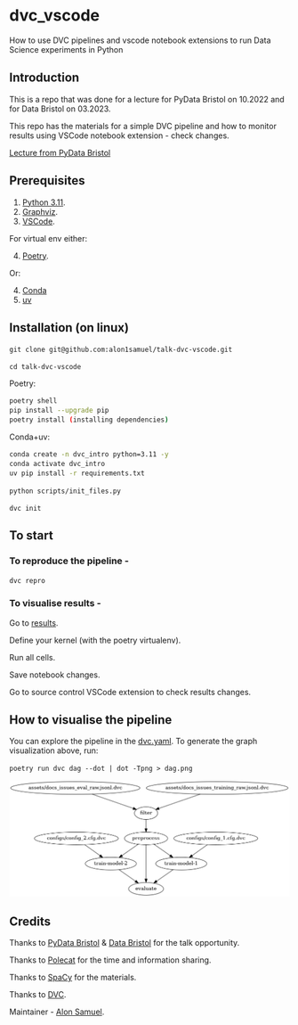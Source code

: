 # dvc_vscode
How to use DVC pipelines and vscode notebook extensions to run Data Science experiments in Python

## Introduction
This is a repo that was done for a lecture for PyData Bristol on 10.2022 and for Data Bristol on 03.2023. 

This repo has the materials for a simple DVC pipeline and how to monitor results using VSCode notebook extension - check changes.

[Lecture from PyData Bristol](slides/DataScience_pipeline_DVC_and_VScode.pdf)


## Prerequisites
1. [Python 3.11](https://www.python.org/).
2. [Graphviz](https://graphviz.org/).
3. [VSCode](https://code.visualstudio.com/).

For virtual env either:

4. [Poetry](https://python-poetry.org/).

Or:

4. [Conda](https://anaconda.org/)
5. [uv](https://github.com/astral-sh/uv)

## Installation (on linux)

`git clone git@github.com:alon1samuel/talk-dvc-vscode.git`

`cd talk-dvc-vscode`

Poetry:

```bash
poetry shell
pip install --upgrade pip
poetry install (installing dependencies)
```

Conda+uv:

```bash
conda create -n dvc_intro python=3.11 -y
conda activate dvc_intro
uv pip install -r requirements.txt
```

`python scripts/init_files.py`

`dvc init`

## To start

### To reproduce the pipeline - 

`dvc repro`

### To visualise results - 

Go to [results](notebooks/results.ipynb).

Define your kernel (with the poetry virtualenv).

Run all cells.

Save notebook changes.

Go to source control VSCode extension to check results changes.


## How to visualise the pipeline

You can explore the pipeline in the [dvc.yaml](./dvc.yaml). 
To generate the graph visualization above, run: 

`poetry run dvc dag --dot | dot -Tpng > dag.png`

![dag-image](dag.png)
## Credits
Thanks to [PyData Bristol](https://github.com/pydatabristol) & [Data Bristol](https://www.meetup.com/databristol/) for the talk opportunity.

Thanks to [Polecat](https://www.polecat.com/) for the time and information sharing.

Thanks to [SpaCy](https://github.com/explosion/projects/tree/v3/tutorials/textcat_docs_issues) for the materials.

Thanks to [DVC](https://github.com/iterative/dvc).


Maintainer - [Alon Samuel](https://github.com/alon1samuel).
